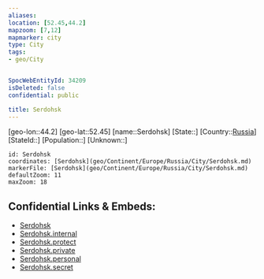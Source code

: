 ```yaml
---
aliases: 
location: [52.45,44.2]
mapzoom: [7,12] 
mapmarker: city 
type: City
tags:
- geo/City


SpocWebEntityId: 34209
isDeleted: false
confidential: public

title: Serdohsk
---
```

[geo-lon::44.2]
[geo-lat::52.45]
[name::Serdohsk]
[State::]
[Country::[Russia](geo/Continent/Europe/Russia.md)]
[StateId::]
[Population::]
[Unknown::]


```leaflet
id: Serdohsk
coordinates: [Serdohsk](geo/Continent/Europe/Russia/City/Serdohsk.md)
markerFile: [Serdohsk](geo/Continent/Europe/Russia/City/Serdohsk.md)
defaultZoom: 11 
maxZoom: 18
```


## Confidential Links & Embeds: 
- [Serdohsk](../../../../../../_public/geo/Continent/Europe/Russia/City/Serdohsk.md) 
- [Serdohsk.internal](../../../../../../_internal/geo/Continent/Europe/Russia/City/Serdohsk.internal.md) 
- [Serdohsk.protect](../../../../../../_protect/geo/Continent/Europe/Russia/City/Serdohsk.protect.md) 
- [Serdohsk.private](../../../../../../_private/geo/Continent/Europe/Russia/City/Serdohsk.private.md) 
- [Serdohsk.personal](../../../../../../_personal/geo/Continent/Europe/Russia/City/Serdohsk.personal.md) 
- [Serdohsk.secret](../../../../../../_secret/geo/Continent/Europe/Russia/City/Serdohsk.secret.md) 
